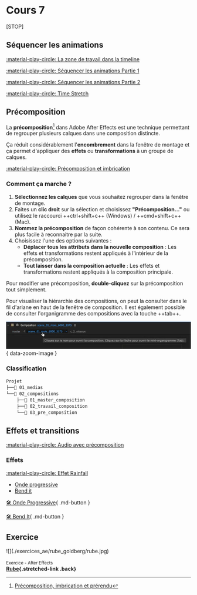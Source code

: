 # Cours 7


[STOP]

## Séquencer les animations
[:material-play-circle: La zone de travail dans la timeline](https://cmontmorency365-my.sharepoint.com/:v:/g/personal/mariem_ouellet_cmontmorency_qc_ca/ESkwPAiMOC1KvhoHRoScMNUBPbiw45mgTxsGss_vhAQgfQ?nav=eyJyZWZlcnJhbEluZm8iOnsicmVmZXJyYWxBcHAiOiJPbmVEcml2ZUZvckJ1c2luZXNzIiwicmVmZXJyYWxBcHBQbGF0Zm9ybSI6IldlYiIsInJlZmVycmFsTW9kZSI6InZpZXciLCJyZWZlcnJhbFZpZXciOiJNeUZpbGVzTGlua0NvcHkifX0&e=LSJztQ)


[:material-play-circle: Séquencer les animations Partie 1](https://cmontmorency365-my.sharepoint.com/:v:/g/personal/mariem_ouellet_cmontmorency_qc_ca/EXLI0Z36AAhNvjQZcU3nvBcB0pYrLPEYPH1LIL56CGvcBQ?nav=eyJyZWZlcnJhbEluZm8iOnsicmVmZXJyYWxBcHAiOiJPbmVEcml2ZUZvckJ1c2luZXNzIiwicmVmZXJyYWxBcHBQbGF0Zm9ybSI6IldlYiIsInJlZmVycmFsTW9kZSI6InZpZXciLCJyZWZlcnJhbFZpZXciOiJNeUZpbGVzTGlua0NvcHkifX0&e=h81Bhw)

[:material-play-circle: Séquencer les animations Partie 2](https://cmontmorency365-my.sharepoint.com/:v:/g/personal/mariem_ouellet_cmontmorency_qc_ca/EXLI0Z36AAhNvjQZcU3nvBcB0pYrLPEYPH1LIL56CGvcBQ?nav=eyJyZWZlcnJhbEluZm8iOnsicmVmZXJyYWxBcHAiOiJPbmVEcml2ZUZvckJ1c2luZXNzIiwicmVmZXJyYWxBcHBQbGF0Zm9ybSI6IldlYiIsInJlZmVycmFsTW9kZSI6InZpZXciLCJyZWZlcnJhbFZpZXciOiJNeUZpbGVzTGlua0NvcHkifX0&e=Me8XsW)

[:material-play-circle: Time Stretch](https://cmontmorency365-my.sharepoint.com/:v:/g/personal/mariem_ouellet_cmontmorency_qc_ca/EUqKO4P5OotDuxeQKwbDftsB1zWa6whp9V4T6itVkG99og?nav=eyJyZWZlcnJhbEluZm8iOnsicmVmZXJyYWxBcHAiOiJPbmVEcml2ZUZvckJ1c2luZXNzIiwicmVmZXJyYWxBcHBQbGF0Zm9ybSI6IldlYiIsInJlZmVycmFsTW9kZSI6InZpZXciLCJyZWZlcnJhbFZpZXciOiJNeUZpbGVzTGlua0NvcHkifX0&e=50xEgN)

## Précomposition

La **précomposition**[^precomp] dans Adobe After Effects est une technique permettant de regrouper plusieurs calques dans une composition distincte. 

[^precomp]: [Précomposition, imbrication et prérendu](https://helpx.adobe.com/ca_fr/after-effects/using/precomposing-nesting-pre-rendering.html)

Ça réduit considérablement l'**encombrement** dans la fenêtre de montage et ça permet d'appliquer des **effets** ou **transformations** à un groupe de calques.

[:material-play-circle: Précomposition et imbrication](https://cmontmorency365.sharepoint.com/:v:/s/TIM-582214-Animation2d77/EYd2F6D_qkFPlmhAlDyYKMAB7DiYmy3ej8tJPcGw3eHeqQ?e=fcdAXl)

### Comment ça marche ?

1. **Sélectionnez les calques** que vous souhaitez regrouper dans la fenêtre de montage.
2. Faites un **clic droit** sur la sélection et choisissez **"Précomposition…"** ou utilisez le raccourci ++ctrl+shift+c++ (Windows) / ++cmd+shift+c++ (Mac).
3. **Nommez la précomposition** de façon cohérente à son contenu. Ce sera plus facile à reconnaitre par la suite.
4. Choisissez l'une des options suivantes :
   - **Déplacer tous les attributs dans la nouvelle composition** : Les effets et transformations restent appliqués à l'intérieur de la précomposition.
   - **Tout laisser dans la composition actuelle** : Les effets et transformations restent appliqués à la composition principale.

Pour modifier une précomposition, **double-cliquez** sur la précomposition tout simplement.

Pour visualiser la hiérarchie des compositions, on peut la consulter dans le fil d'ariane en haut de la fenêtre de composition. Il est également possible de consulter l'organigramme des compositions avec la touche ++tab++.

![](./assets/images/organigramme.png){ data-zoom-image }

### Classification

```txt
Projet
├──📁 01_medias
└──📁 02_compositions
    ├──📁 01_master_composition
    ├──📁 02_travail_composition
    └──📁 03_pre_composition 
```

## Effets et transitions





[:material-play-circle: Audio avec précomposition](https://cmontmorency365.sharepoint.com/:v:/s/TIM-582214-Animation2d77/EdYh6hVPDCxHhf6VA7zWbR8BEyczlnp2lYrVGSK6BAVJHw?e=lrhqIm)

### Effets

[:material-play-circle: Effet Rainfall](https://cmontmorency365.sharepoint.com/:v:/s/TIM-582214-Animation2d77/ERH5bWOx7BVInt8_ULJ6OwsBYh8u9XTHKri8jIjvVS6pYA?e=y75sjm)

<!-- [:material-play-circle: Splash](https://cmontmorency365.sharepoint.com/:v:/s/TIM-582214-Animation2d77/EbTWdoyUo3NDvs0zyxz3U1wBPjyHqOjtHH7jLdiRGCO4ZA?e=91ggi9)
[:material-play-circle: Expression](https://cmontmorency365.sharepoint.com/:v:/s/TIM-582214-Animation2d77/ETxZvGlMdL1CisMBrtucYZUBBXWDcGTiq03-DEA3SEBKgA?e=C4F33M) -->

- <a href="https://cmontmorency365.sharepoint.com/:v:/s/TIM-582214-Animation2d77/EX9ajx8UpMxCqE_Ed9PsYlIBlPqeaHhtyH7W2-vJ3sjBGQ?e=bIwk2Y">Onde progressive</a>
- <a href="https://cmontmorency365.sharepoint.com/:v:/s/TIM-582214-Animation2d77/ESKGZY5CKUBGvHl2i6FtASQBGNrbN2CLUvsuu-Q5HKNI8w?e=eX4SL2">Bend it</a>

[🛠️ Onde Progressive](exercices_ae/08_ondeProgressive.md){ .md-button }

[🛠️ Bend It](exercices_ae/08_bendIt.md){ .md-button }

## Exercice

<div class="grid grid-1-2" markdown>
  ![](./exercices_ae/rube_goldberg/rube.jpg)

  <small>Exercice - After Effects</small><br>
  **[Rube](./exercices_ae/rube_goldberg/rube.md){.stretched-link .back}**
</div>


